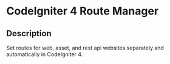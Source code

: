 # CodeIgniter 4 Route Manager

## Description
Set routes for web, asset, and rest api websites separately and automatically in CodeIgniter 4.